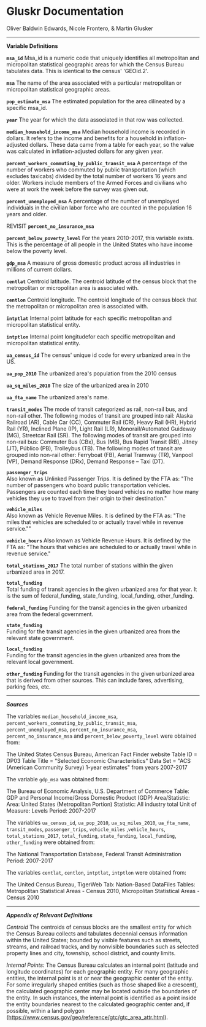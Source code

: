 # Gluskr Documentation
Oliver Baldwin Edwards, 
Nicole Frontero, &
Martin Glusker

 --- 
 
**Variable Definitions**

**`msa_id`**
Msa_id is a numeric code that uniquely identifies all metropolitan and micropolitan statistical geographic areas for which the Census Bureau tabulates data. This is identical to the census' 'GEOid.2'. 


**`msa`**
The name of the area associated with a particular metropolitan or micropolitan statistical geographic areas.


**`pop_estimate_msa`**
The estimated population for the area dilineated by a specific msa_id.  


**`year`**
The year for which the data associated in that row was collected. 


**`median_household_income_msa`**
Median household income is recorded in dollars.  It refers to the income and benefits for a household in inflation-adjusted dollars.  These data came from a table for each year, so the value was calculated in inflation-adjusted dollars for any given year. 


**`percent_workers_commuting_by_public_transit_msa`**
A percentage of the number of workers who commuted by public transportation (which excludes taxicabs) divided by the total number of workers 16 years and older.  Workers include members of the Armed Forces and civilians who were at work the week before the survey was given out.  

**`percent_unemployed_msa`**
A percentage of the number of unemployed individuals in the civilian labor force who are counted in the population 16 years and older.

REVISIT **`percent_no_insurance_msa`**

**`percent_below_poverty_level`**
For the years 2010-2017, this variable exists.  This is the percentage of all people in the United States who have income below the poverty level.  

**`gdp_msa`**
A measure of gross domestic product across all industries in millions of current dollars.  



**`centlat`**
Centroid latitude.  The centroid latitude of the census block that the metropolitan or micropolitan area is associated with.  

**`centlon`**
Centroid longitude. The centroid longitude of the census block that the metropolitan or micropolitan area is associated with.  

**`intptlat`**
Internal point latitude for each specific metropolitan and micropolitan statistical entity. 

**`intptlon`**
Internal point longitudefor each specific metropolitan and micropolitan statistical entity. 

**`ua_census_id`**
The census' unique id code for every urbanized area in the US. 

**`ua_pop_2010`**
The urbanized area's population from the 2010 census

**`ua_sq_miles_2010`**
The size of the urbanized area in 2010

**`ua_fta_name`**
The urbanized area's name. 

**`transit_modes`**
The mode of transit categorized as rail, non-rail bus, and non-rail other. The following modes of transit are grouped into rail: Alaska Railroad (AR), Cable Car (CC), Commuter Rail (CR), Heavy Rail (HR), Hybrid Rail (YR), Inclined Plane (IP), Light Rail (LR), Monorail/Automated Guideway (MG), Streetcar Rail (SR). The following modes of transit are grouped into non-rail bus: Commuter Bus (CBx), Bus (MB), Bus Rapid Transit (RB), Jitney (JT),  Público (PB), Trolleybus (TB). The following modes of transit are grouped into non-rail other: Ferryboat (FB), Aerial Tramway (TR), Vanpool (VP), Demand Response (DRx), Demand Response – Taxi (DT). 

**`passenger_trips`**    
Also known as Unlinked Passenger Trips. It is defined by the FTA as: "The number of passengers who board public transportation vehicles. Passengers are counted each time they board vehicles no matter how many vehicles they use to travel from their origin to their destination."

**`vehicle_miles`**  
Also known as Vehicle Revenue Miles. It is defined by the FTA as: "The miles that vehicles are scheduled to or actually travel while in revenue service.""

**`vehicle_hours`** 
Also known as Vehicle Revenue Hours. It is defined by the FTA as: "The hours that vehicles are scheduled to or actually travel while in revenue service."

**`total_stations_2017`**
The total number of stations within the given urbanized area in 2017.

**`total_funding`**  
Total funding of transit agencies in the given urbanized area for that year. It is the sum of federal_funding, state_funding, local_funding, other_funding. 

**`federal_funding`**
Funding for the transit agencies in the given urbanized area from the federal government. 

**`state_funding`**  
Funding for the transit agencies in the given urbanized area from the relevant state government.

**`local_funding`**  
Funding for the transit agencies in the given urbanized area from the relevant local government.

**`other_funding`**
Funding for the transit agencies in the given urbanized area that is derived from other sources. This can include fares, advertising, parking fees, etc. 

 --- 

***Sources***

The variables `median_household_income_msa`, `percent_workers_commuting_by_public_transit_msa`, `percent_unemployed_msa`, `percent_no_insurance_msa`, `percent_no_insurance_msa` and `percent_below_poverty_level` were obtained from:

The United States Census Bureau, American Fact Finder website
Table ID = DP03
Table Title = "Selected Economic Characteristics"
Data Set = "ACS (American Community Survey) 1-year estimates" from years 2007-2017


 
The variable `gdp_msa` was obtained from: 

The Bureau of Economic Analysis, U.S. Department of Commerce
Table: GDP and Personal Income/Gross Domestic Product (GDP)
Area/Statistic:
  Area: United States (Metropolitan Portion)
  Statistic: All industry total
  Unit of Measure: Levels
Period: 2007-2017

The variables `ua_census_id`, `ua_pop_2010`, `ua_sq_miles_2010`, `ua_fta_name`, `transit_modes`, `passenger_trips`, `vehicle_miles` ,`vehicle_hours`, `total_stations_2017`, `total_funding`, `state_funding`, `local_funding`, `other_funding` were obtained from: 

The National Transportation Database, Federal Transit Administration
Period: 2007-2017

The variables `centlat`, `centlon`, `intptlat`, `intptlon` were obtained from: 

The United Census Bureau, TigerWeb
Tab: Nation-Based DataFiles
Tables: Metropolitan Statistical Areas - Census 2010, Micropolitan Statistical Areas - Census 2010

 --- 

***Appendix of Relevant Definitions***

*Centroid*
The centroids of census blocks are the smallest entity for which the Census Bureau collects and tabulates decennial census information within the United States; bounded by visible features such as streets, streams, and railroad tracks, and by nonvisible boundaries such as selected property lines and city, township, school district, and county limits. 

*Internal Points:* The Census Bureau calculates an internal point (latitude and longitude coordinates) for each geographic entity.  For many geographic entities, the internal point is at or near the geographic center of the entity.  For some irregularly shaped entities (such as those shaped like a crescent), the calculated geographic center may be located outside the boundaries of the entity.  In such instances, the internal point is identified as a point inside the entity boundaries nearest to the calculated geographic center and, if possible, within a land polygon (https://www.census.gov/geo/reference/gtc/gtc_area_attr.html).
